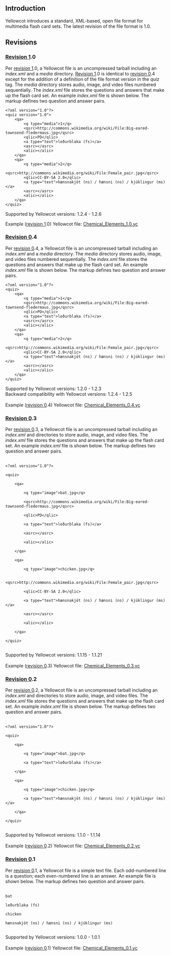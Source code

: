 ## Introduction ##

Yellowcot introduces a standard, XML-based, open file format for multimedia flash card sets. The latest revision of the file format is 1.0.

## Revisions ##

### [Revision 1](https://code.google.com/p/yellowcot/source/detail?r=1).0 ###

Per [revision 1](https://code.google.com/p/yellowcot/source/detail?r=1).0, a Yellowcot file is an uncompressed tarball including an _index.xml_ and a _media_ directory. [Revision 1](https://code.google.com/p/yellowcot/source/detail?r=1).0 is identical to [revision 0](https://code.google.com/p/yellowcot/source/detail?r=0).4 except for the addition of a definition of the file format version in the _quiz_ tag. The _media_ directory stores audio, image, and video files numbered sequentially. The _index.xml_ file stores the questions and answers that make up the flash card set. An example _index.xml_ file is shown below. The markup defines two question and answer pairs.

```
<?xml version="1.0"?>
<quiz version="1.0">
	<qa>
		<q type="media">1</q>
		<qsrc>http://commons.wikimedia.org/wiki/File:Big-eared-townsend-fledermaus.jpg</qsrc>
		<qlic>PD</qlic>
		<a type="text">leðurblaka (fs)</a>
		<asrc></asrc>
		<alic></alic>
	</qa>
	<qa>
		<q type="media">2</q>
		<qsrc>http://commons.wikimedia.org/wiki/File:Female_pair.jpg</qsrc>
		<qlic>CC-BY-SA 2.0</qlic>
		<a type="text">hænsnakjöt (ns) / hænsni (ns) / kjúklingur (ms)</a>
		<asrc></asrc>
		<alic></alic>
	</qa>
</quiz>
```

Supported by Yellowcot versions: 1.2.4 - 1.2.6

Example ([revision 1](https://code.google.com/p/yellowcot/source/detail?r=1).0) Yellowcot file: [Chemical\_Elements\_1.0.yc](http://yellowcot.googlecode.com/files/Chemical_Elements_1.0.yc)

### [Revision 0](https://code.google.com/p/yellowcot/source/detail?r=0).4 ###

Per [revision 0](https://code.google.com/p/yellowcot/source/detail?r=0).4, a Yellowcot file is an uncompressed tarball including an _index.xml_ and a _media_ directory. The _media_ directory stores audio, image, and video files numbered sequentially. The _index.xml_ file stores the questions and answers that make up the flash card set. An example _index.xml_ file is shown below. The markup defines two question and answer pairs.

```
<?xml version="1.0"?>
<quiz>
	<qa>
		<q type="media">1</q>
		<qsrc>http://commons.wikimedia.org/wiki/File:Big-eared-townsend-fledermaus.jpg</qsrc>
		<qlic>PD</qlic>
		<a type="text">leðurblaka (fs)</a>
		<asrc></asrc>
		<alic></alic>
	</qa>
	<qa>
		<q type="media">2</q>
		<qsrc>http://commons.wikimedia.org/wiki/File:Female_pair.jpg</qsrc>
		<qlic>CC-BY-SA 2.0</qlic>
		<a type="text">hænsnakjöt (ns) / hænsni (ns) / kjúklingur (ms)</a>
		<asrc></asrc>
		<alic></alic>
	</qa>
</quiz>
```

Supported by Yellowcot versions: 1.2.0 - 1.2.3
<br>Backward compatibility with Yellowcot versions: 1.2.4 - 1.2.5<br>
<br>
Example (<a href='https://code.google.com/p/yellowcot/source/detail?r=0'>revision 0</a>.4) Yellowcot file: <a href='http://yellowcot.googlecode.com/files/Chemical_Elements_0.4.yc'>Chemical_Elements_0.4.yc</a>

<h3><a href='https://code.google.com/p/yellowcot/source/detail?r=0'>Revision 0</a>.3</h3>

Per <a href='https://code.google.com/p/yellowcot/source/detail?r=0'>revision 0</a>.3, a Yellowcot file is an uncompressed tarball including an <i>index.xml</i> and directories to store audio, image, and video files. The <i>index.xml</i> file stores the questions and answers that make up the flash card set. An example <i>index.xml</i> file is shown below. The markup defines two question and answer pairs.<br>
<br>
<pre><code>&lt;?xml version="1.0"?&gt;<br>
&lt;quiz&gt;<br>
	&lt;qa&gt;<br>
		&lt;q type="image"&gt;bat.jpg&lt;/q&gt;<br>
		&lt;qsrc&gt;http://commons.wikimedia.org/wiki/File:Big-eared-townsend-fledermaus.jpg&lt;/qsrc&gt;<br>
		&lt;qlic&gt;PD&lt;/qlic&gt;<br>
		&lt;a type="text"&gt;leðurblaka (fs)&lt;/a&gt;<br>
		&lt;asrc&gt;&lt;/asrc&gt;<br>
		&lt;alic&gt;&lt;/alic&gt;<br>
	&lt;/qa&gt;<br>
	&lt;qa&gt;<br>
		&lt;q type="image"&gt;chicken.jpg&lt;/q&gt;<br>
		&lt;qsrc&gt;http://commons.wikimedia.org/wiki/File:Female_pair.jpg&lt;/qsrc&gt;<br>
		&lt;qlic&gt;CC-BY-SA 2.0&lt;/qlic&gt;<br>
		&lt;a type="text"&gt;hænsnakjöt (ns) / hænsni (ns) / kjúklingur (ms)&lt;/a&gt;<br>
		&lt;asrc&gt;&lt;/asrc&gt;<br>
		&lt;alic&gt;&lt;/alic&gt;<br>
	&lt;/qa&gt;<br>
&lt;/quiz&gt;<br>
</code></pre>

Supported by Yellowcot versions: 1.1.15 - 1.1.21<br>
<br>
Example (<a href='https://code.google.com/p/yellowcot/source/detail?r=0'>revision 0</a>.3) Yellowcot file: <a href='http://yellowcot.googlecode.com/files/Chemical_Elements_0.3.yc'>Chemical_Elements_0.3.yc</a>

<h3><a href='https://code.google.com/p/yellowcot/source/detail?r=0'>Revision 0</a>.2</h3>

Per <a href='https://code.google.com/p/yellowcot/source/detail?r=0'>revision 0</a>.2, a Yellowcot file is an uncompressed tarball including an <i>index.xml</i> and directories to store audio, image, and video files. The <i>index.xml</i> file stores the questions and answers that make up the flash card set. An example <i>index.xml</i> file is shown below. The markup defines two question and answer pairs.<br>
<br>
<pre><code>&lt;?xml version="1.0"?&gt;<br>
&lt;quiz&gt;<br>
	&lt;qa&gt;<br>
		&lt;q type="image"&gt;bat.jpg&lt;/q&gt;<br>
		&lt;a type="text"&gt;leðurblaka (fs)&lt;/a&gt;<br>
	&lt;/qa&gt;<br>
	&lt;qa&gt;<br>
		&lt;q type="image"&gt;chicken.jpg&lt;/q&gt;<br>
		&lt;a type="text"&gt;hænsnakjöt (ns) / hænsni (ns) / kjúklingur (ms)&lt;/a&gt;<br>
	&lt;/qa&gt;<br>
&lt;/quiz&gt;<br>
</code></pre>

Supported by Yellowcot versions: 1.1.0 - 1.1.14<br>
<br>
Example (<a href='https://code.google.com/p/yellowcot/source/detail?r=0'>revision 0</a>.2) Yellowcot file: <a href='http://yellowcot.googlecode.com/files/Chemical_Elements_0.2.yc'>Chemical_Elements_0.2.yc</a>

<h3><a href='https://code.google.com/p/yellowcot/source/detail?r=0'>Revision 0</a>.1</h3>

Per <a href='https://code.google.com/p/yellowcot/source/detail?r=0'>revision 0</a>.1, a Yellowcot file is a simple text file. Each odd-numbered line is a question; each even-numbered line is an answer. An example file is shown below. The markup defines two question and answer pairs.<br>
<br>
<pre><code>bat<br>
leðurblaka (fs)<br>
chicken<br>
hænsnakjöt (ns) / hænsni (ns) / kjúklingur (ms)<br>
</code></pre>

Supported by Yellowcot versions: 1.0.0 - 1.0.1<br>
<br>
Example (<a href='https://code.google.com/p/yellowcot/source/detail?r=0'>revision 0</a>.1) Yellowcot file: <a href='http://yellowcot.googlecode.com/files/Chemical_Elements_0.1.yc'>Chemical_Elements_0.1.yc</a>